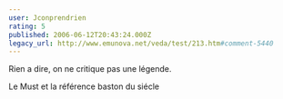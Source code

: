 ```yaml
---
user: Jconprendrien
rating: 5
published: 2006-06-12T20:43:24.000Z
legacy_url: http://www.emunova.net/veda/test/213.htm#comment-5440
---
```

Rien a dire, on ne critique pas une légende.

Le Must et la référence baston du siécle